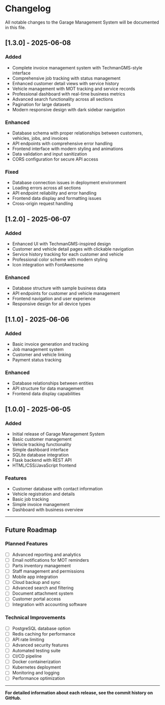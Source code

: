 # Changelog

All notable changes to the Garage Management System will be documented in this file.

## [1.3.0] - 2025-06-08

### Added
- Complete invoice management system with TechmanGMS-style interface
- Comprehensive job tracking with status management
- Enhanced customer detail views with service history
- Vehicle management with MOT tracking and service records
- Professional dashboard with real-time business metrics
- Advanced search functionality across all sections
- Pagination for large datasets
- Modern responsive design with dark sidebar navigation

### Enhanced
- Database schema with proper relationships between customers, vehicles, jobs, and invoices
- API endpoints with comprehensive error handling
- Frontend interface with modern styling and animations
- Data validation and input sanitization
- CORS configuration for secure API access

### Fixed
- Database connection issues in deployment environment
- Loading errors across all sections
- API endpoint reliability and error handling
- Frontend data display and formatting issues
- Cross-origin request handling

## [1.2.0] - 2025-06-07

### Added
- Enhanced UI with TechmanGMS-inspired design
- Customer and vehicle detail pages with clickable navigation
- Service history tracking for each customer and vehicle
- Professional color scheme with modern styling
- Icon integration with FontAwesome

### Enhanced
- Database structure with sample business data
- API endpoints for customer and vehicle management
- Frontend navigation and user experience
- Responsive design for all device types

## [1.1.0] - 2025-06-06

### Added
- Basic invoice generation and tracking
- Job management system
- Customer and vehicle linking
- Payment status tracking

### Enhanced
- Database relationships between entities
- API structure for data management
- Frontend data display capabilities

## [1.0.0] - 2025-06-05

### Added
- Initial release of Garage Management System
- Basic customer management
- Vehicle tracking functionality
- Simple dashboard interface
- SQLite database integration
- Flask backend with REST API
- HTML/CSS/JavaScript frontend

### Features
- Customer database with contact information
- Vehicle registration and details
- Basic job tracking
- Simple invoice management
- Dashboard with business overview

---

## Future Roadmap

### Planned Features
- [ ] Advanced reporting and analytics
- [ ] Email notifications for MOT reminders
- [ ] Parts inventory management
- [ ] Staff management and permissions
- [ ] Mobile app integration
- [ ] Cloud backup and sync
- [ ] Advanced search and filtering
- [ ] Document attachment system
- [ ] Customer portal access
- [ ] Integration with accounting software

### Technical Improvements
- [ ] PostgreSQL database option
- [ ] Redis caching for performance
- [ ] API rate limiting
- [ ] Advanced security features
- [ ] Automated testing suite
- [ ] CI/CD pipeline
- [ ] Docker containerization
- [ ] Kubernetes deployment
- [ ] Monitoring and logging
- [ ] Performance optimization

---

**For detailed information about each release, see the commit history on GitHub.**

